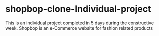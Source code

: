 # shopbop-clone-Individual-project
This is an individual project completed in 5 days during the constructive week. Shopbop is an e-Commerce website for fashion related products
